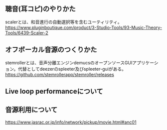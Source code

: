 ## 聴音(耳コピ)のやりかた

scalerとは、和音進行の自動選択等を含むユーティリティ。  
https://www.pluginboutique.com/product/3-Studio-Tools/93-Music-Theory-Tools/6439-Scaler-2

## オフボーカル音源のつくりかた

stemrollerとは、音声分離エンジンdemucsのオープンソースGUIアプリケーション。代替としてdeezerのspleeter及びspleeter-guiがある。  
https://github.com/stemrollerapp/stemroller/releases

## Live loop performanceについて

## 音源利用について

https://www.jasrac.or.jp/info/network/pickup/movie.html#anc01